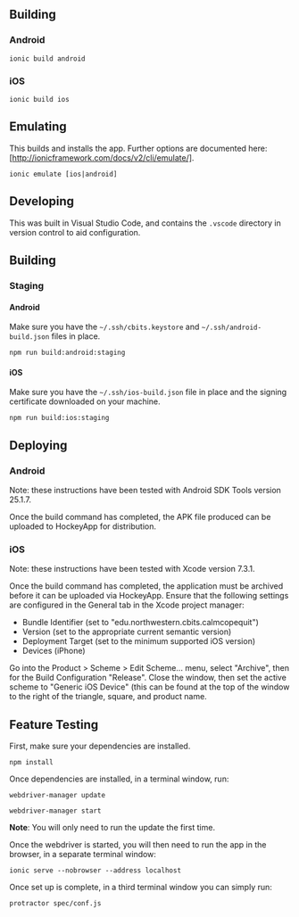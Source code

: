 ## Building

### Android

`ionic build android`

### iOS

`ionic build ios`

## Emulating

This builds and installs the app. Further options are documented here:
[http://ionicframework.com/docs/v2/cli/emulate/].

`ionic emulate [ios|android]`

## Developing

This was built in Visual Studio Code, and contains the `.vscode` directory in
version control to aid configuration.

## Building

### Staging

#### Android

Make sure you have the `~/.ssh/cbits.keystore` and `~/.ssh/android-build.json`
files in place.

`npm run build:android:staging`

#### iOS

Make sure you have the `~/.ssh/ios-build.json` file in place and the signing
certificate downloaded on your machine.

`npm run build:ios:staging`

## Deploying

### Android

Note: these instructions have been tested with Android SDK Tools version 25.1.7.

Once the build command has completed, the APK file produced can be uploaded to
HockeyApp for distribution.

### iOS

Note: these instructions have been tested with Xcode version 7.3.1.

Once the build command has completed, the application must be archived before it
can be uploaded via HockeyApp. Ensure that the following settings are configured
in the General tab in the Xcode project manager:

* Bundle Identifier (set to "edu.northwestern.cbits.calmcopequit")
* Version (set to the appropriate current semantic version)
* Deployment Target (set to the minimum supported iOS version)
* Devices (iPhone)

Go into the Product > Scheme > Edit Scheme... menu, select "Archive", then
for the Build Configuration "Release". Close the window, then set the active
scheme to "Generic iOS Device" (this can be found at the top of the window to
the right of the triangle, square, and product name.

## Feature Testing

First, make sure your dependencies are installed.

```
npm install
```

Once dependencies are installed, in a terminal window, run:

```
webdriver-manager update
```

```
webdriver-manager start
```

**Note**: You will only need to run the update the first time.

Once the webdriver is started, you will then need to run the app in the
browser, in a separate terminal window:

```
ionic serve --nobrowser --address localhost
```

Once set up is complete, in a third terminal window you can simply run:

```
protractor spec/conf.js
```
